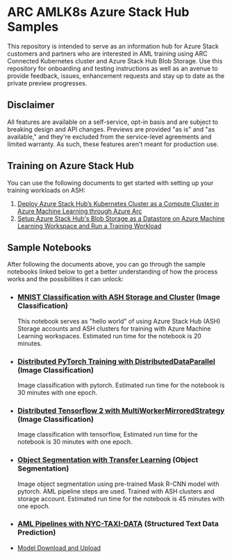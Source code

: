 # ARC AMLK8s Azure Stack Hub Samples

This repository is intended to serve as an information hub for Azure Stack customers and partners who are interested in AML training using ARC Connected Kubernetes cluster and Azure Stack Hub Blob Storage. Use this repository for onboarding and testing instructions as well as an avenue to provide feedback, issues, enhancement requests and stay up to date as the private preview progresses.

## Disclaimer

All features are available on a self-service, opt-in basis and are subject to breaking design and API changes. Previews are provided "as is" and "as available," and they're excluded from the service-level agreements and limited warranty. As such, these features aren't meant for production use.

## Training on Azure Stack Hub

You can use the following documents to get started with setting up your training workloads on ASH:

1. [Deploy Azure Stack Hub’s Kubernetes Cluster as a Compute Cluster in Azure Machine Learning through Azure Arc](AML-ARC-Compute.md)
2. [Setup Azure Stack Hub's Blob Storage as a Datastore on Azure Machine Learning Workspace and Run a Training Workload](Train-AzureArc.md)


## Sample Notebooks

After following the documents above, you can go through the sample notebooks linked below to get a better understanding of how the process works and the possibilities it can unlock:

* ### [MNIST Classification with ASH Storage and Cluster](notebooks/mnist/MNIST_Training_with_ASH_Cluster_and_Storage.ipynb) (Image Classification)

  This notebook serves as "hello world" of using Azure Stack Hub (ASH) Storage accounts and ASH clusters for training with 
  Azure Machine Learning workspaces. Estimated run time for the notebook is 20 minutes.
  
* ### [Distributed PyTorch Training with DistributedDataParallel](notebooks/distributed-cifar10/distributed-pytorch-cifar10.ipynb) (Image Classification)
  
  Image classification with pytorch. Estimated run time for the notebook is 30 minutes with one epoch.
  
* ### [Distributed Tensorflow 2 with MultiWorkerMirroredStrategy](notebooks/distributed-cifar10/distributed-tf2-cifar10.ipynb) (Image Classification)
  
  Image classification with tensorflow, Estimated run time for the notebook is 30 minutes with one epoch.
  
* ### [Object Segmentation with Transfer Learning](notebooks/object-segmentation-on-azure-stack/object_segmentation-ash.ipynb) (Object Segmentation)
  
  Image object segmentation using pre-trained Mask R-CNN model with pytorch. AML pipeline steps are used. Trained with
  ASH clusters and storage account. Estimated run time for the notebook is 45 minutes with one epoch.
  
* ### [AML Pipelines with NYC-TAXI-DATA](notebooks/pipeline/nyc-taxi-data-regression-model-building.ipynb) (Structured Text Data Prediction)
* [Model Download and Upload](notebooks/AML-model-download-upload.ipynb)
